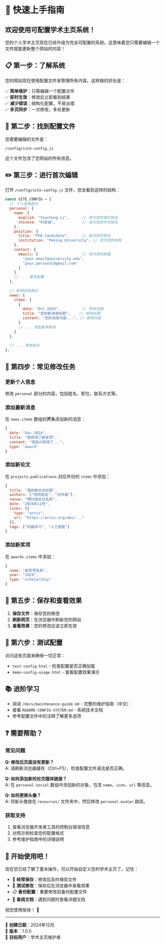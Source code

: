 # 🚀 快速上手指南

## 欢迎使用可配置学术主页系统！

您的个人学术主页现在已经升级为完全可配置的系统。这意味着您只需要编辑一个文件就能更新整个网站的内容！

## 📋 第一步：了解系统

您的网站现在使用配置文件来管理所有内容。这样做的好处是：

✅ **简单维护**：只需编辑一个配置文件  
✅ **即时生效**：修改后立即看到结果  
✅ **减少错误**：结构化配置，不易出错  
✅ **多页同步**：一次修改，多处更新  

## 🎯 第二步：找到配置文件

您需要编辑的文件是：

```
/config/site-config.js
```

这个文件包含了您网站的所有信息。

## ✏️ 第三步：进行首次编辑

打开 `/config/site-config.js` 文件，您会看到这样的结构：

```javascript
const SITE_CONFIG = {
  // 个人信息部分
  personal: {
    name: {
      english: "Youcheng Li",      // 改为您的英文姓名
      chinese: "利友诚",            // 改为您的中文姓名
    },
    position: {
      title: "PhD Candidate",      // 改为您的职位
      institution: "Peking University", // 改为您的机构
    },
    contact: {
      emails: [                    // 改为您的邮箱
        "your.email@university.edu",
        "your.personal@gmail.com"
      ]
    }
    // ... 更多配置
  },
  
  // 新闻动态部分
  news: {
    items: [
      {
        date: "Oct 2024",          // 修改日期
        title: "您的新消息标题",    // 修改标题
        content: "您的消息内容...", // 修改内容
      }
      // ... 添加更多新闻
    ]
  },
  
  // ... 其他部分
};
```

## 🔧 第四步：常见修改任务

### 更新个人信息
修改 `personal` 部分的内容，包括姓名、职位、联系方式等。

### 添加最新消息
在 `news.items` 数组的**开头**添加新的消息：

```javascript
{
  date: "Dec 2024",
  title: "我获得了新奖项",
  content: "很高兴获得了...",
  type: "award"
}
```

### 添加新论文
在 `projects.publications` 对应年份的 `items` 中添加：

```javascript
{
  title: "我的新论文标题",
  authors: ["您的姓名", "合作者"],
  venue: "期刊或会议名称",
  date: "2024年12月",
  links: [{
    type: "arxiv",
    url: "https://arxiv.org/abs/..."
  }],
  tags: ["机器学习", "人工智能"]
}
```

### 添加新奖项
在 `awards.items` 中添加：

```javascript
{
  name: "新奖项名称",
  year: "2024",
  type: "scholarship"
}
```

## 📖 第五步：保存和查看效果

1. **保存文件**：保存您的修改
2. **刷新网页**：在浏览器中刷新您的网站
3. **查看效果**：您的修改应该立即生效

## 🧪 第六步：测试配置

访问这些页面来确保一切正常：

- `test-config.html` - 检查配置是否正确加载
- `demo-config-usage.html` - 查看配置效果演示

## 📚 进阶学习

- 阅读 `/docs/maintenance-guide.md` - 完整的维护指南（中文）
- 查看 `README-CONFIG-SYSTEM.md` - 系统技术文档
- 参考配置文件中的注释了解更多选项

## ❓ 需要帮助？

### 常见问题

**Q: 修改后页面没有更新？**  
A: 请刷新浏览器缓存（Ctrl+F5），检查配置文件语法是否正确。

**Q: 如何添加新的社交媒体链接？**  
A: 在 `personal.social` 数组中添加新的对象，包含 `name`、`icon`、`url` 等信息。

**Q: 如何更换头像？**  
A: 将新头像放在 `resources/` 文件夹中，然后修改 `personal.avatar` 路径。

### 获取支持

1. 查看浏览器开发者工具的控制台错误信息
2. 对照示例检查您的配置格式
3. 参考维护指南中的详细说明

## 🎉 开始使用吧！

现在您已经了解了基本操作，可以开始自定义您的学术主页了。记住：

- 💾 **经常保存**：修改后及时保存文件
- 🧪 **测试修改**：保存后在浏览器中查看效果  
- 📋 **备份配置**：重要修改前备份配置文件
- 📖 **查阅文档**：遇到问题时查看详细文档

祝您使用愉快！ 🌟

---

📅 **创建日期**：2024年12月  
📝 **版本**：1.0.0  
🎯 **目标用户**：学术主页维护者